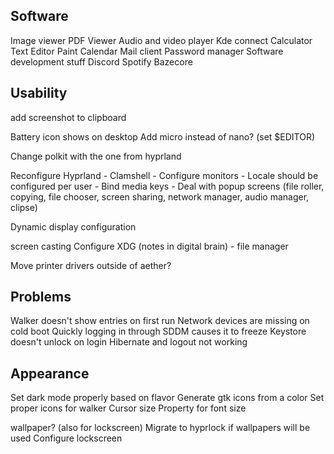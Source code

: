 ## Software
Image viewer
PDF Viewer
Audio and video player
Kde connect
Calculator
Text Editor
Paint
Calendar
Mail client
Password manager
Software development stuff
Discord
Spotify
Bazecore


## Usability
add screenshot to clipboard

Battery icon shows on desktop
Add micro instead of nano? (set $EDITOR)

Change polkit with the one from hyprland

Reconfigure Hyprland
	- Clamshell
	- Configure monitors
	- Locale should be configured per user
	- Bind media keys
	- Deal with popup screens (file roller, copying, file chooser, screen sharing, network manager, audio manager, clipse)

Dynamic display configuration

screen casting
Configure XDG (notes in digital brain)
	- file manager

Move printer drivers outside of aether?


## Problems
Walker doesn't show entries on first run
Network devices are missing on cold boot
Quickly logging in through SDDM causes it to freeze
Keystore doesn't unlock on login
Hibernate and logout not working


## Appearance
Set dark mode properly based on flavor
Generate gtk icons from a color
Set proper icons for walker
Cursor size
Property for font size

wallpaper? (also for lockscreen)
Migrate to hyprlock if wallpapers will be used
Configure lockscreen
